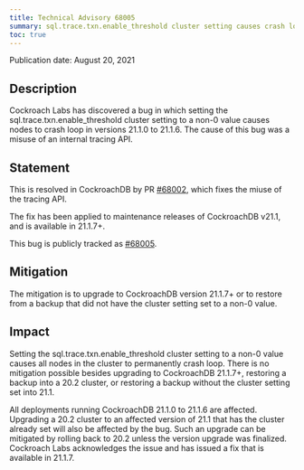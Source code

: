 ```yaml
---
title: Technical Advisory 68005
summary: sql.trace.txn.enable_threshold cluster setting causes crash loops
toc: true
---
```


Publication date: August 20, 2021

## Description

Cockroach Labs has discovered a bug in which setting the sql.trace.txn.enable_threshold cluster setting to a non-0 value causes nodes to crash loop in versions 21.1.0 to 21.1.6. The cause of this bug was a misuse of an internal tracing API.

## Statement
This is resolved in CockroachDB by PR [#68002], which fixes the miuse of the tracing API.

The fix has been applied to maintenance releases of CockroachDB v21.1, and is available in 21.1.7+.

This bug is publicly tracked as [#68005].

## Mitigation

The mitigation is to upgrade to CockroachDB version 21.1.7+ or to restore from a backup that did not have the cluster setting set to a non-0 value.

## Impact

Setting the sql.trace.txn.enable_threshold cluster setting to a non-0 value causes all nodes in the cluster to permanently crash loop. There is no mitigation possible besides upgrading to CockroachDB 21.1.7+, restoring a backup into a 20.2 cluster, or restoring a backup without the cluster setting set into 21.1.

All deployments running CockroachDB 21.1.0 to 21.1.6 are affected. Upgrading a 20.2 cluster to an affected version of 21.1 that has the cluster already set will also be affected by the bug. Such an upgrade can be mitigated by rolling back to 20.2 unless the version upgrade was finalized. Cockroach Labs acknowledges the issue and has issued a fix that is available in 21.1.7.

[#68002]: https://github.com/cockroachdb/cockroach/pull/68002
[#68005]: https://github.com/cockroachdb/cockroach/issues/68005
